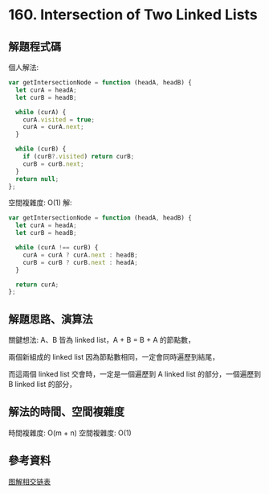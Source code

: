 # 160. Intersection of Two Linked Lists

## 解題程式碼

個人解法:

```javascript
var getIntersectionNode = function (headA, headB) {
  let curA = headA;
  let curB = headB;

  while (curA) {
    curA.visited = true;
    curA = curA.next;
  }

  while (curB) {
    if (curB?.visited) return curB;
    curB = curB.next;
  }
  return null;
};
```

空間複雜度: O(1) 解:

```javascript
var getIntersectionNode = function (headA, headB) {
  let curA = headA;
  let curB = headB;

  while (curA !== curB) {
    curA = curA ? curA.next : headB;
    curB = curB ? curB.next : headA;
  }

  return curA;
};
```

## 解題思路、演算法

關鍵想法: A、B 皆為 linked list，A + B = B + A 的節點數，

兩個新組成的 linked list 因為節點數相同，一定會同時遍歷到結尾，

而這兩個 linked list 交會時，一定是一個遍歷到 A linked list 的部分，一個遍歷到 B linked list 的部分，

## 解法的時間、空間複雜度

時間複雜度: O(m + n)
空間複雜度: O(1)

## 參考資料

[图解相交链表](https://leetcode.cn/problems/intersection-of-two-linked-lists/solutions/10774/tu-jie-xiang-jiao-lian-biao-by-user7208t/)
